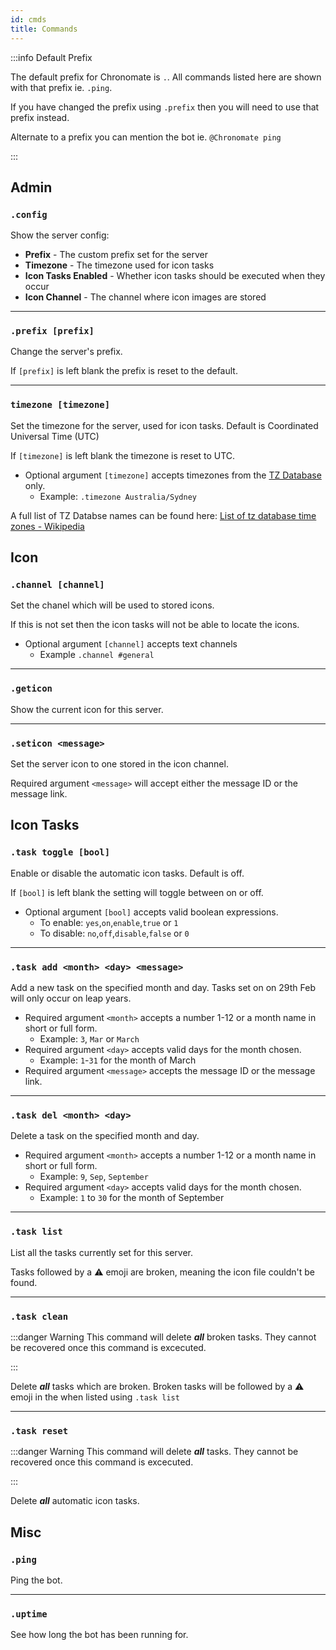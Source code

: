 ```yaml
---
id: cmds
title: Commands
---
```


:::info Default Prefix

The default prefix for Chronomate is `.`. All commands listed here are shown with that prefix ie. `.ping`. 

If you have changed the prefix using `.prefix` then you will need to use that prefix instead. 

Alternate to a prefix you can mention the bot ie. `@Chronomate ping`

:::

## Admin

### `.config`
Show the server config:
- **Prefix** - The custom prefix set for the server
- **Timezone** - The timezone used for icon tasks
- **Icon Tasks Enabled** - Whether icon tasks should be executed when they occur
- **Icon Channel** - The channel where icon images are stored

---

### `.prefix [prefix]`
Change the server's prefix.

If `[prefix]` is left blank the prefix is reset to the default.

---

### `timezone [timezone]`
Set the timezone for the server, used for icon tasks. Default is Coordinated Universal Time (UTC)

If `[timezone]` is left blank the timezone is reset to UTC.

- Optional argument `[timezone]` accepts timezones from the [TZ Database](https://en.wikipedia.org/wiki/Tz_database) only. 
    - Example: `.timezone Australia/Sydney`

A full list of TZ Databse names can be found here: [List of tz database time zones - Wikipedia](https://en.wikipedia.org/wiki/List_of_tz_database_time_zones)


## Icon

### `.channel [channel]`
Set the chanel which will be used to stored icons.

If this is not set then the icon tasks will not be able to locate the icons.

- Optional argument `[channel]` accepts text channels
    - Example `.channel #general`

---

### `.geticon`
Show the current icon for this server.

---

### `.seticon <message>`
Set the server icon to one stored in the icon channel.

Required argument `<message>` will accept either the message ID or the message link.

## Icon Tasks

### `.task toggle [bool]`
Enable or disable the automatic icon tasks. Default is off.

If `[bool]` is left blank the setting will toggle between on or off.

- Optional argument `[bool]` accepts valid boolean expressions.
    - To enable: `yes`,`on`,`enable`,`true` or `1`
    - To disable: `no`,`off`,`disable`,`false` or `0`

---

### `.task add <month> <day> <message>`
Add a new task on the specified month and day. Tasks set on on 29th Feb will only occur on leap years.

- Required argument `<month>` accepts a number 1-12 or a month name in short or full form. 
    - Example: `3`, `Mar` or `March`
- Required argument `<day>` accepts valid days for the month chosen. 
    - Example: `1`-`31` for the month of March
- Required argument `<message>` accepts the message ID or the message link.

---

### `.task del <month> <day>`
Delete a task on the specified month and day.

- Required argument `<month>` accepts a number 1-12 or a month name in short or full form. 
    - Example: `9`, `Sep`, `September`
- Required argument `<day>` accepts valid days for the month chosen. 
    - Example: `1` to `30` for the month of September

---

### `.task list`
List all the tasks currently set for this server.

Tasks followed by a ⚠ emoji are broken, meaning the icon file couldn't be found.

---

### `.task clean`
:::danger Warning
This command will delete ***all*** broken tasks. They cannot be recovered once this command is excecuted.

:::

Delete ***all*** tasks which are broken. Broken tasks will be followed by a ⚠ emoji in the when listed using `.task list`

---

### `.task reset`
:::danger Warning
This command will delete ***all*** tasks. They cannot be recovered once this command is excecuted.

:::

Delete ***all*** automatic icon tasks.

## Misc

### `.ping`
Ping the bot.

---

### `.uptime`
See how long the bot has been running for.
